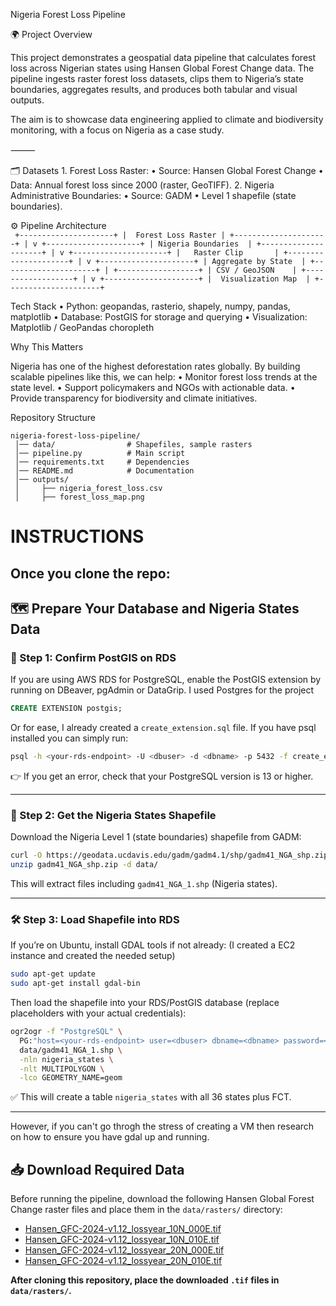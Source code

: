 Nigeria Forest Loss Pipeline
 
 🌍 Project Overview
 
 This project demonstrates a geospatial data pipeline that calculates forest loss across Nigerian states using Hansen Global Forest Change data. The pipeline ingests raster forest loss datasets, clips them to Nigeria’s state boundaries, aggregates results, and produces both tabular and visual outputs.
 
 The aim is to showcase data engineering applied to climate and biodiversity monitoring, with a focus on Nigeria as a case study.
 
 ⸻
 
 🗂️ Datasets
 	1.	Forest Loss Raster:
 	•	Source: Hansen Global Forest Change
 	•	Data: Annual forest loss since 2000 (raster, GeoTIFF).
 	2.	Nigeria Administrative Boundaries:
 	•	Source: GADM
 	•	Level 1 shapefile (state boundaries).
 
⚙️ Pipeline Architecture        
        ``` 
         +---------------------+
         |  Forest Loss Raster |
         +---------------------+
                   |
                   v
         +---------------------+
         | Nigeria Boundaries  |
         +---------------------+
                   |
                   v
         +---------------------+
         |   Raster Clip       |
         +---------------------+
                   |
                   v
         +---------------------+
         | Aggregate by State  |
         +---------------------+
                   |
           +------------------+
           | CSV / GeoJSON    |
           +------------------+
                   |
                   v
         +---------------------+
         |  Visualization Map  |
         +---------------------+
        ```

Tech Stack
 	•	Python: geopandas, rasterio, shapely, numpy, pandas, matplotlib
 	•	Database: PostGIS for storage and querying
 	•	Visualization: Matplotlib / GeoPandas choropleth

Why This Matters
 
 Nigeria has one of the highest deforestation rates globally. By building scalable pipelines like this, we can help:
 	•	Monitor forest loss trends at the state level.
 	•	Support policymakers and NGOs with actionable data.
 	•	Provide transparency for biodiversity and climate initiatives.

Repository Structure
```text
nigeria-forest-loss-pipeline/
 │── data/                # Shapefiles, sample rasters
 │── pipeline.py          # Main script
 │── requirements.txt     # Dependencies
 │── README.md            # Documentation
 │── outputs/
 │     ├── nigeria_forest_loss.csv
 │     ├── forest_loss_map.png
```
# INSTRUCTIONS
## Once you clone the repo:
## 🗺️ Prepare Your Database and Nigeria States Data

### 🔑 Step 1: Confirm PostGIS on RDS

If you are using AWS RDS for PostgreSQL, enable the PostGIS extension by running on DBeaver, pgAdmin or DataGrip. I used Postgres for the project

```sql
CREATE EXTENSION postgis;
```
Or for ease, I already created a `create_extension.sql` file. If you have psql installed you can simply run:

```sh
psql -h <your-rds-endpoint> -U <dbuser> -d <dbname> -p 5432 -f create_extension.sql
```

👉 If you get an error, check that your PostgreSQL version is 13 or higher.

---

### 📂 Step 2: Get the Nigeria States Shapefile
Download the Nigeria Level 1 (state boundaries) shapefile from GADM:

```sh
curl -O https://geodata.ucdavis.edu/gadm/gadm4.1/shp/gadm41_NGA_shp.zip
unzip gadm41_NGA_shp.zip -d data/
```

This will extract files including `gadm41_NGA_1.shp` (Nigeria states).

---

### 🛠️ Step 3: Load Shapefile into RDS

If you’re on Ubuntu, install GDAL tools if not already: (I created a EC2 instance and created the needed setup)

```sh
sudo apt-get update
sudo apt-get install gdal-bin
```

Then load the shapefile into your RDS/PostGIS database (replace placeholders with your actual credentials):

```sh
ogr2ogr -f "PostgreSQL" \
  PG:"host=<your-rds-endpoint> user=<dbuser> dbname=<dbname> password=<dbpass> port=5432" \
  data/gadm41_NGA_1.shp \
  -nln nigeria_states \
  -nlt MULTIPOLYGON \
  -lco GEOMETRY_NAME=geom
```

✅ This will create a table `nigeria_states` with all 36 states plus FCT.

---
However, if you can't go throgh the stress of creating a VM then research on how to ensure you have gdal up and running.

## 📥 Download Required Data

Before running the pipeline, download the following Hansen Global Forest Change raster files and place them in the `data/rasters/` directory:

- [Hansen_GFC-2024-v1.12_lossyear_10N_000E.tif](https://storage.googleapis.com/earthenginepartners-hansen/GFC-2024-v1.12/Hansen_GFC-2024-v1.12_lossyear_10N_000E.tif)
- [Hansen_GFC-2024-v1.12_lossyear_10N_010E.tif](https://storage.googleapis.com/earthenginepartners-hansen/GFC-2024-v1.12/Hansen_GFC-2024-v1.12_lossyear_10N_010E.tif)
- [Hansen_GFC-2024-v1.12_lossyear_20N_000E.tif](https://storage.googleapis.com/earthenginepartners-hansen/GFC-2024-v1.12/Hansen_GFC-2024-v1.12_lossyear_20N_000E.tif)
- [Hansen_GFC-2024-v1.12_lossyear_20N_010E.tif](https://storage.googleapis.com/earthenginepartners-hansen/GFC-2024-v1.12/Hansen_GFC-2024-v1.12_lossyear_20N_010E.tif)

**After cloning this repository, place the downloaded `.tif` files in `data/rasters/`.**